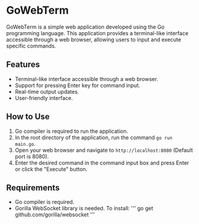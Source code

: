 # GoWebTerm

GoWebTerm is a simple web application developed using the Go programming language. This application provides a terminal-like interface accessible through a web browser, allowing users to input and execute specific commands.

## Features

- Terminal-like interface accessible through a web browser.
- Support for pressing Enter key for command input.
- Real-time output updates.
- User-friendly interface.

## How to Use

1. Go compiler is required to run the application.
2. In the root directory of the application, run the command `go run main.go`.
3. Open your web browser and navigate to `http://localhost:8080` (Default port is 8080).
4. Enter the desired command in the command input box and press Enter or click the "Execute" button.

## Requirements

- Go compiler is required.
- Gorilla WebSocket library is needed. To install:
  ''' go get github.com/gorilla/websocket '''
